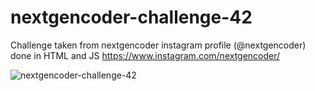 # nextgencoder-challenge-42
Challenge taken from nextgencoder instagram profile (@nextgencoder) done in HTML and JS
https://www.instagram.com/nextgencoder/

![nextgencoder-challenge-42](https://i.imgur.com/GgXHhiC.jpg)
